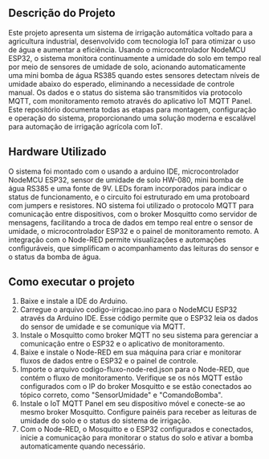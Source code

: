 ## Descrição do Projeto
Este projeto apresenta um sistema de irrigação automática voltado para a agricultura industrial, desenvolvido com tecnologia IoT para otimizar o uso de água e aumentar a eficiência. Usando o microcontrolador NodeMCU ESP32, o sistema monitora continuamente a umidade do solo em tempo real por meio de sensores de umidade de solo, acionando automaticamente uma mini bomba de água RS385 quando estes sensores detectam níveis de umidade abaixo do esperado, eliminando a necessidade de controle manual. Os dados e o status do sistema são transmitidos via protocolo MQTT, com monitoramento remoto através do aplicativo IoT MQTT Panel. Este repositório documenta todas as etapas para montagem, configuração e operação do sistema, proporcionando uma solução moderna e escalável para automação de irrigação agrícola com IoT.
## Hardware Utilizado
O sistema foi montado com o usando a arduino IDE, microcontrolador NodeMCU ESP32, sensor de umidade de solo HW-080, mini bomba de água RS385 e uma fonte de 9V. LEDs foram incorporados para indicar o status de funcionamento, e o circuito foi estruturado em uma protoboard com jumpers e resistores. NO sistema foi utilizado o protocolo MQTT para comunicação entre dispositivos, com o broker Mosquitto como servidor de mensagens, facilitando a troca de dados em tempo real entre o sensor de umidade, o microcontrolador ESP32 e o painel de monitoramento remoto. A integração com o Node-RED permite visualizações e automações configuráveis, que simplificam o acompanhamento das leituras do sensor e o status da bomba de água.
## Como executar o projeto
1. Baixe e instale a IDE do Arduino.
2. Carregue o arquivo codigo-irrigacao.ino para o NodeMCU ESP32 através da Arduino IDE. Esse código permite que o ESP32 leia os dados do sensor de umidade e se comunique via MQTT.
3. Instale o Mosquitto como broker MQTT no seu sistema para gerenciar a comunicação entre o ESP32 e o aplicativo de monitoramento.
4. Baixe e instale o Node-RED em sua máquina para criar e monitorar fluxos de dados entre o ESP32 e o painel de controle.
5. Importe o arquivo codigo-fluxo-node-red.json para o Node-RED, que contém o fluxo de monitoramento. Verifique se os nós MQTT estão configurados com o IP do broker Mosquitto e se estão conectados ao tópico correto, como "SensorUmidade" e "ComandoBomba".
6. Instale o IoT MQTT Panel em seu dispositivo móvel e conecte-se ao mesmo broker Mosquitto. Configure painéis para receber as leituras de umidade do solo e o status do sistema de irrigação.
7. Com o Node-RED, o Mosquitto e o ESP32 configurados e conectados, inicie a comunicação para monitorar o status do solo e ativar a bomba automaticamente quando necessário.
